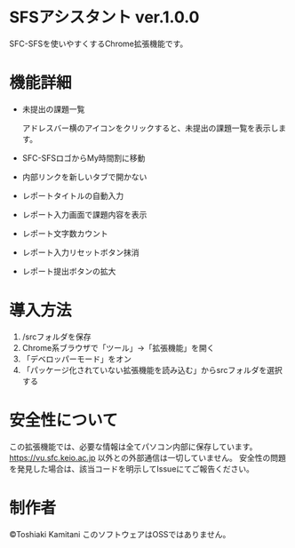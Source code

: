 # SFSアシスタント ver.1.0.0

SFC-SFSを使いやすくするChrome拡張機能です。

# 機能詳細

- 未提出の課題一覧

	アドレスバー横のアイコンをクリックすると、未提出の課題一覧を表示します。

- SFC-SFSロゴからMy時間割に移動

- 内部リンクを新しいタブで開かない

- レポートタイトルの自動入力

- レポート入力画面で課題内容を表示

- レポート文字数カウント

- レポート入力リセットボタン抹消

- レポート提出ボタンの拡大

# 導入方法

1. /srcフォルダを保存
1. Chrome系ブラウザで「ツール」→「拡張機能」を開く
1. 「デベロッパーモード」をオン
1. 「パッケージ化されていない拡張機能を読み込む」からsrcフォルダを選択する

# 安全性について

この拡張機能では、必要な情報は全てパソコン内部に保存しています。
https://vu.sfc.keio.ac.jp 以外との外部通信は一切していません。
安全性の問題を発見した場合は、該当コードを明示してIssueにてご報告ください。

# 制作者
©Toshiaki Kamitani
このソフトウェアはOSSではありません。
